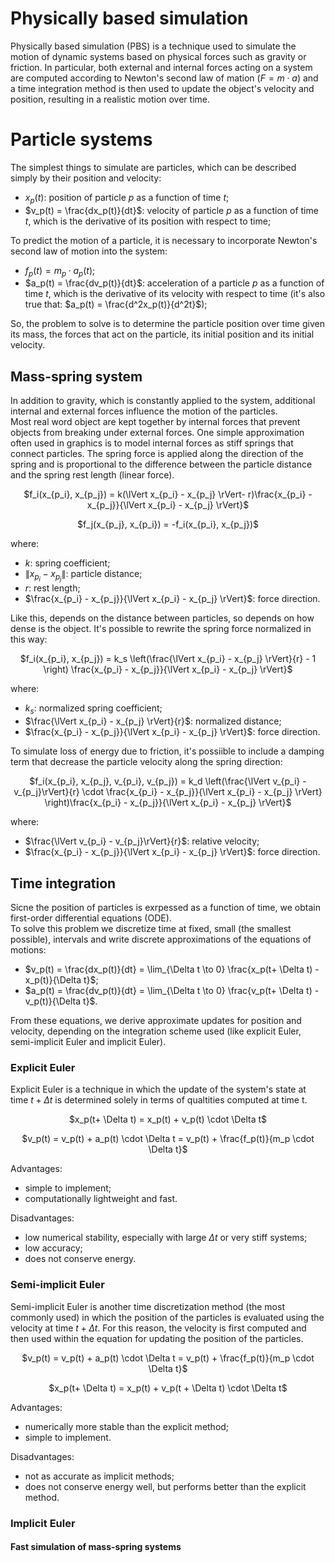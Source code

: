 # Physically based simulation
Physically based simulation (PBS) is a technique used to simulate the motion of dynamic systems based on physical forces such as gravity or friction. In particular, both external and internal forces acting on a system are computed according to Newton's second law of mation ($F=m \cdot a$) and a time integration method is then used to update the object's velocity and position, resulting in a realistic motion over time.  

# Particle systems
The simplest things to simulate are particles, which can be described simply by their position and velocity:
* $x_p(t)$: position of particle $p$ as a function of time $t$;
* $v_p(t) = \frac{dx_p(t)}{dt}$: velocity of particle $p$ as a function of time $t$, which is the derivative of its position with respect to time;

To predict the motion of a particle, it is necessary to incorporate Newton's second law of motion into the system:
* $f_p(t) = m_p \cdot a_p(t)$;
* $a_p(t) = \frac{dv_p(t)}{dt}$: acceleration of a particle $p$ as a function of time $t$, which is the derivative of its velocity with respect to time (it's also true that: $a_p(t) = \frac{d^2x_p(t)}{d^2t}$);

So, the problem to solve is to determine the particle position over time given its mass, the forces that act on the particle, its initial position and its initial velocity.

## Mass-spring system
In addition to gravity, which is constantly applied to the system, additional internal and external forces influence the motion of the particles.  
Most real word object are kept together by internal forces that prevent objects from breaking under external forces. One simple approximation often used in graphics is to model internal forces as stiff springs that connect particles. The spring force is applied along the direction of the spring and is proportional to the difference between the particle distance and the spring rest length (linear force).
<p align="center">
  $f_i(x_{p_i}, x_{p_j}) = k(\lVert x_{p_i} - x_{p_j} \rVert- r)\frac{x_{p_i} - x_{p_j}}{\lVert x_{p_i} - x_{p_j} \rVert}$  
</p>

<p align="center">
$f_j(x_{p_j}, x_{p_i}) = -f_i(x_{p_i}, x_{p_j})$
</p>

where:
* $k$: spring coefficient;
* $\lVert x_{p_i} - x_{p_j} \rVert$: particle distance;
* $r$: rest length;
* $\frac{x_{p_i} - x_{p_j}}{\lVert x_{p_i} - x_{p_j} \rVert}$: force direction.

Like this, depends on the distance between particles, so depends on how dense is the object. It's possible to rewrite the spring force normalized in this way:  
<p align="center">
  $f_i(x_{p_i}, x_{p_j}) = k_s \left(\frac{\lVert x_{p_i} - x_{p_j} \rVert}{r} - 1 \right) \frac{x_{p_i} - x_{p_j}}{\lVert x_{p_i} - x_{p_j} \rVert}$
</p>

where:
* $k_s$: normalized spring coefficient;
* $\frac{\lVert x_{p_i} - x_{p_j} \rVert}{r}$: normalized distance;
* $\frac{x_{p_i} - x_{p_j}}{\lVert x_{p_i} - x_{p_j} \rVert}$: force direction.

To simulate loss of energy due to friction, it's possiible to include a damping term that decrease the particle velocity along the spring direction:
<p align="center">
  $f_i(x_{p_i}, x_{p_j}, v_{p_i}, v_{p_j}) = k_d \left(\frac{\lVert v_{p_i} - v_{p_j}\rVert}{r} \cdot \frac{x_{p_i} - x_{p_j}}{\lVert x_{p_i} - x_{p_j} \rVert} \right)\frac{x_{p_i} - x_{p_j}}{\lVert x_{p_i} - x_{p_j} \rVert}$
</p>

where:
* $\frac{\lVert v_{p_i} - v_{p_j}\rVert}{r}$: relative velocity;
* $\frac{x_{p_i} - x_{p_j}}{\lVert x_{p_i} - x_{p_j} \rVert}$: force direction.

## Time integration
Sicne the position of particles is exrpessed as a function of time, we obtain first-order differential equations (ODE).  
To solve this problem we discretize time at fixed, small (the smallest possible), intervals and write discrete approximations of the equations of motions:
* $v_p(t) = \frac{dx_p(t)}{dt} = \lim_{\Delta t \to 0} \frac{x_p(t+ \Delta t) - x_p(t)}{\Delta t}$;
* $a_p(t) = \frac{dv_p(t)}{dt} = \lim_{\Delta t \to 0} \frac{v_p(t+ \Delta t) - v_p(t)}{\Delta t}$.

From these equations, we derive approximate updates for position and velocity, depending on the integration scheme used (like explicit Euler, semi-implicit Euler and implicit Euler).

### Explicit Euler
Explicit Euler is a technique in which the update of the system's state at time $t + \Delta t$ is determined solely in terms of qualtities computed at time t.
<p align="center">
  $x_p(t+ \Delta t) = x_p(t) + v_p(t) \cdot \Delta t$
</p>

<p align="center">
  $v_p(t) = v_p(t) + a_p(t) \cdot \Delta t = v_p(t) + \frac{f_p(t)}{m_p \cdot \Delta t}$
</p>

Advantages:
* simple to implement;
* computationally lightweight and fast.

Disadvantages:
* low numerical stability, especially with large $\Delta t$ or very stiff systems;
* low accuracy;
* does not conserve energy.


### Semi-implicit Euler
Semi-implicit Euler is another time discretization method (the most commonly used) in which the position of the particles is evaluated using the velocity at time $t + \Delta t$. For this reason, the velocity is first computed and then used within the equation for updating the position of the particles.

<p align="center">
  $v_p(t) = v_p(t) + a_p(t) \cdot \Delta t = v_p(t) + \frac{f_p(t)}{m_p \cdot \Delta t}$
</p>

<p align="center">
  $x_p(t+ \Delta t) = x_p(t) + v_p(t + \Delta t) \cdot \Delta t$
</p>

Advantages:
* numerically more stable than the explicit method;
* simple to implement.

Disadvantages:
* not as accurate as implicit methods;
* does not conserve energy well, but performs better than the explicit method.

### Implicit Euler

#### Fast simulation of mass-spring systems
